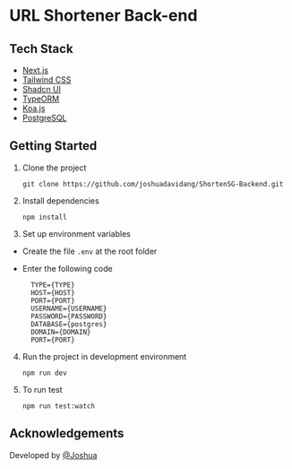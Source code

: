 # URL Shortener Back-end

## Tech Stack

- [Next.js](https://nextjs.org)
- [Tailwind CSS](https://tailwindcss.com)
- [Shadcn UI](https://ui.shadcn.com/)
- [TypeORM](https://typeorm.io/)
- [Koa.js](https://koajs.com/)
- [PostgreSQL](https://www.postgresql.org/)

## Getting Started

1. Clone the project

   ```
   git clone https://github.com/joshuadavidang/ShortenSG-Backend.git
   ```

2. Install dependencies

   ```
   npm install
   ```

3. Set up environment variables

- Create the file `.env` at the root folder
- Enter the following code

  ```
    TYPE={TYPE}
    HOST={HOST}
    PORT={PORT}
    USERNAME={USERNAME}
    PASSWORD={PASSWORD}
    DATABASE={postgres}
    DOMAIN={DOMAIN}
    PORT={PORT}
  ```

4. Run the project in development environment

   ```
   npm run dev
   ```

5. To run test

   ```
   npm run test:watch
   ```

## Acknowledgements

Developed by [@Joshua](https://www.linkedin.com/in/joshuadavidang/)
